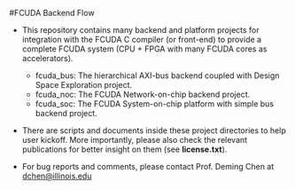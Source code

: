 #FCUDA Backend Flow

- This repository contains many backend and platform projects for integration
with the FCUDA C compiler (or front-end) to provide a complete FCUDA system
(CPU + FPGA with many FCUDA cores as accelerators).

    + fcuda_bus: The hierarchical AXI-bus backend coupled with Design Space 
    Exploration project.
    + fcuda_noc: The FCUDA Network-on-chip backend project.
    + fcuda_soc: The FCUDA System-on-chip platform with simple bus backend project.


- There are scripts and documents inside these project directories to help user
kickoff. More importantly, please also check the relevant publications for better 
insight on them (see  **license.txt**).

- For bug reports and comments, please contact Prof. Deming Chen at dchen@illinois.edu

